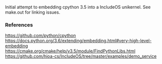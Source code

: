 Initial attempt to embedding cpython 3.5 into a IncludeOS unikernel. See make.out for linking issues.

### References

https://github.com/python/cpython
https://docs.python.org/3.6/extending/embedding.html#very-high-level-embedding
https://cmake.org/cmake/help/v3.5/module/FindPythonLibs.html
https://github.com/hioa-cs/IncludeOS/tree/master/examples/demo_service
